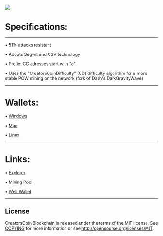 ![](https://scan.creatorscoin.net/img/github_1024.jpg)


Specifications:
==================



---


• 51% attacks resistant

• Adopts Segwit and CSV technology

• Prefix: CC adresses start with "c"  

• Uses the "CreatorsCoinDifficulty" (CD) difficulty algorithm for a more stable POW mining on the network (fork of Dash's DarkGravityWave)


---


Wallets:
==================

• [Windows](https://github.com/CreatorsCC/CreatorsCoin/releases/latest/download/CreatorsCoin-Windows.zip)

• [Mac](https://github.com/CreatorsCC/CreatorsCoin/releases/latest/download/CreatorsCoin-Mac.zip)

• [Linux](https://github.com/CreatorsCC/CreatorsCoin/releases/latest/download/CreatorsCoin-Linux.tar.gz)



---


Links:
==================

• [Explorer](https://scan.creatorscoin.net/)

• [Mining Pool](https://pool.creatorscoin.net)

• [Web Wallet](https://mycreatorscoin.com)



---



License
-------

CreatorsCoin Blockchain is released under the terms of the MIT license. See [COPYING](COPYING) for more
information or see http://opensource.org/licenses/MIT.
